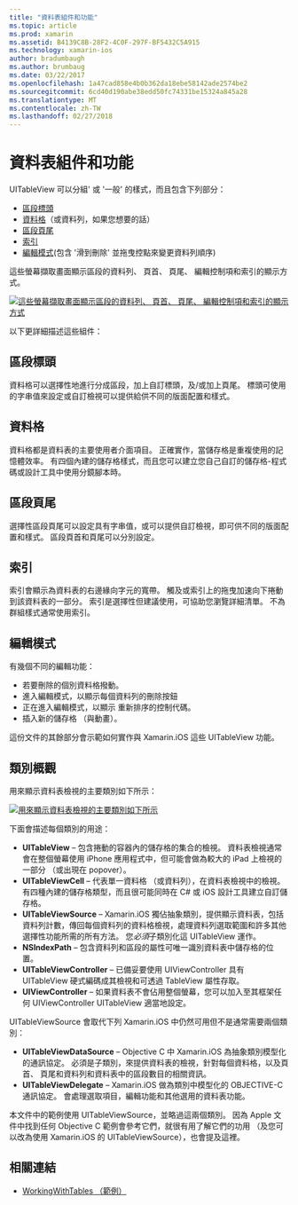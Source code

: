 ```yaml
---
title: "資料表組件和功能"
ms.topic: article
ms.prod: xamarin
ms.assetid: B4139C8B-28F2-4C0F-297F-BF5432C5A915
ms.technology: xamarin-ios
author: bradumbaugh
ms.author: brumbaug
ms.date: 03/22/2017
ms.openlocfilehash: 1a47cad858e4b0b362da18ebe58142ade2574be2
ms.sourcegitcommit: 6cd40d190abe38edd50fc74331be15324a845a28
ms.translationtype: MT
ms.contentlocale: zh-TW
ms.lasthandoff: 02/27/2018
---
```

# <a name="table-parts-and-functionality"></a>資料表組件和功能

UITableView 可以分組' 或 '一般' 的樣式，而且包含下列部分：

-  [區段標頭](#Section_Header)
-  [資料格](#Cells)（或資料列，如果您想要的話）
-  [區段頁尾](#Section_Footer)
-  [索引](#Index)
-  [編輯模式](#Edit_Features)(包含 '滑到刪除' 並拖曳控點來變更資料列順序) 


這些螢幕擷取畫面顯示區段的資料列、 頁首、 頁尾、 編輯控制項和索引的顯示方式。

 [ ![](table-parts-and-functionality-images/image1a.png "這些螢幕擷取畫面顯示區段的資料列、 頁首、 頁尾、 編輯控制項和索引的顯示方式")](table-parts-and-functionality-images/image1a.png)

以下更詳細描述這些組件：

 <a name="Section_Header" />


## <a name="section-header"></a>區段標頭

資料格可以選擇性地進行分成區段，加上自訂標頭，及/或加上頁尾。 標頭可使用的字串值來設定或自訂檢視可以提供給供不同的版面配置和樣式。

 <a name="Cells" />


## <a name="cells"></a>資料格

資料格都是資料表的主要使用者介面項目。 正確實作，當儲存格是重複使用的記憶體效率。 有四個內建的儲存格樣式，而且您可以建立您自己自訂的儲存格-程式碼或設計工具中使用分鏡腳本時。


## <a name="section-footer"></a>區段頁尾

選擇性區段頁尾可以設定具有字串值，或可以提供自訂檢視，即可供不同的版面配置和樣式。 區段頁首和頁尾可以分別設定。

 <a name="Index" />


## <a name="index"></a>索引

索引會顯示為資料表的右邊緣向字元的寬帶。
觸及或索引上的拖曳加速向下捲動到該資料表的一部分。 索引是選擇性但建議使用，可協助您瀏覽詳細清單。 不為群組樣式通常使用索引。

 <a name="Edit_Features" />


## <a name="editing-mode"></a>編輯模式

有幾個不同的編輯功能：

-  若要刪除的個別資料格撥動。
-  進入編輯模式，以顯示每個資料列的刪除按鈕 
-  正在進入編輯模式，以顯示 重新排序的控制代碼。 
-  插入新的儲存格 （與動畫）。


這份文件的其餘部分會示範如何實作與 Xamarin.iOS 這些 UITableView 功能。

 <a name="Classes_Overview" />


## <a name="classes-overview"></a>類別概觀

用來顯示資料表檢視的主要類別如下所示：

 [ ![](table-parts-and-functionality-images/classdiagram.png "用來顯示資料表檢視的主要類別如下所示")](table-parts-and-functionality-images/classdiagram.png)

下面會描述每個類別的用途：

-   **UITableView** – 包含捲動的容器內的儲存格的集合的檢視。 資料表檢視通常會在整個螢幕使用 iPhone 應用程式中，但可能會做為較大的 iPad 上檢視的一部分 （或出現在 popover）。 
-   **UITableViewCell** – 代表單一資料格 （或資料列），在資料表檢視中的檢視。 有四種內建的儲存格類型，而且很可能同時在 C# 或 iOS 設計工具建立自訂儲存格。 
-   **UITableViewSource** – Xamarin.iOS 獨佔抽象類別，提供顯示資料表，包括資料列計數，傳回每個資料列的資料格檢視，處理資料列選取範圍和許多其他選擇性功能所需的所有方法。 您*必須*子類別化這 UITableView 運作。 
-   **NSIndexPath** – 包含資料列和區段的屬性可唯一識別資料表中儲存格的位置。 
-   **UITableViewController** – 已備妥要使用 UIViewController 具有 UITableView 硬式編碼成其檢視和可透過 TableView 屬性存取。 
-   **UIViewController** – 如果資料表不會佔用整個螢幕，您可以加入至其框架任何 UIViewController UITableView 適當地設定。 


UITableViewSource 會取代下列 Xamarin.iOS 中仍然可用但不是通常需要兩個類別：

-   **UITableViewDataSource** – Objective C 中 Xamarin.iOS 為抽象類別模型化的通訊協定。 必須是子類別，來提供資料表的檢視，針對每個資料格，以及頁首、 頁尾和資料列和資料表中的區段數目的相關資訊。 
-   **UITableViewDelegate** – Xamarin.iOS 做為類別中模型化的 OBJECTIVE-C 通訊協定。 會處理選取項目，編輯功能和其他選用的資料表功能。 


本文件中的範例使用 UITableViewSource，並略過這兩個類別。 因為 Apple 文件中找到任何 Objective C 範例會參考它們，就很有用了解它們的功用 （及您可以改為使用 Xamarin.iOS 的 UITableViewSource），也會提及這裡。


## <a name="related-links"></a>相關連結

- [WorkingWithTables （範例）](https://developer.xamarin.com/samples/monotouch/WorkingWithTables)
